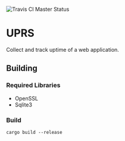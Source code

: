 ![Travis CI Master Status](https://travis-ci.org/eknowlton/uprs.svg?branch=master)

# UPRS

Collect and track uptime of a web application.


## Building

### Required Libraries

- OpenSSL
- Sqlite3

### Build
`cargo build --release`
